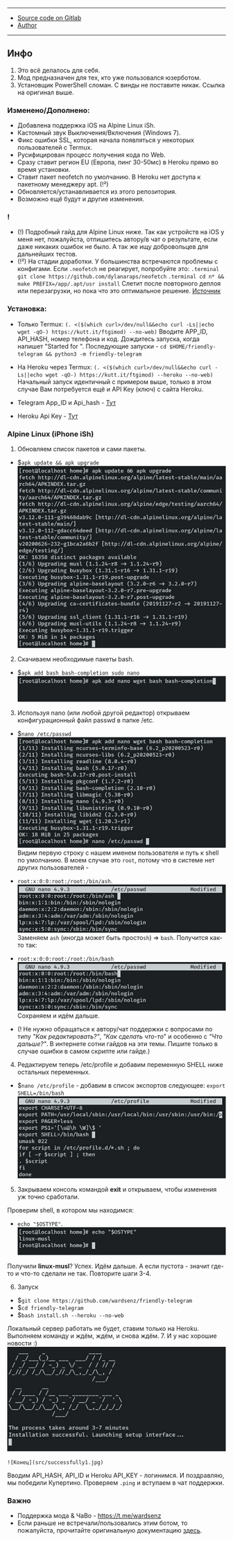-----
- [Source code on Gitlab](https://gitlab.com/friendly-telegram)
- [Author](https://gitlab.com/hackintosh5)
-----


## Инфо
1. Это всё делалось для себя.
2. Мод предназначен для тех, кто уже пользовался юзерботом.
3. Установщик PowerShell сломан. С винды не поставите никак. Ссылка на оригинал выше.
### Изменено/Дополнено:
- Добавлена поддержка iOS на Alpine Linux iSh. 
- Кастомный звук Выключения/Включения (Windows 7).
- Фикс ошибки SSL, которая начала появляться у некоторых пользователей с Termux.
- Русифицирован процесс получения кода по Web.
- Сразу ставит регион EU (Европа, пинг 30-50мс) в Heroku прямо во время установки.
- Ставит пакет neofetch по умолчанию. В Heroku нет доступа к пакетному менеджеру apt. (!²)
- Обновляется/устанавливается из этого репозитория.
- Возможно ещё будут и другие изменения.

### !
- (!) Подробный гайд для Alpine Linux ниже. Так как устройств на iOS у меня нет, пожалуйста, отпишитесь автору/в чат о результате, если даже никаких ошибок не было. А так же ищу добровольцев для дальнейших тестов.
- (!²) На стадии доработки. У большинства встречаются проблемы с конфигами.
Если `.neofetch` не реагирует, попробуйте это:
`.terminal git clone https://github.com/dylanaraps/neofetch`
`.terminal cd n* && make PREFIX=/app/.apt/usr install`
Слетит после повторного деплоя или перезагрузки, но пока что это оптимальное решение. 
[Источник](https://github.com/dylanaraps/neofetch/issues/1371)

### Установка:
- Только Termux: `(. <($(which curl>/dev/null&&echo curl -Ls||echo wget -qO-) https://kutt.it/ftgimod) --no-web)`
Вводите APP_ID, API_HASH, номер телефона и код. Дождитесь запуска, когда напишет "Started for <id>".
Последующие запуски - `cd $HOME/friendly-telegram && python3 -m friendly-telegram`

- На Heroku через Termux: `(. <($(which curl>/dev/null&&echo curl -Ls||echo wget -qO-) https://kutt.it/ftgimod) --heroku --no-web)`
Начальный запуск идентичный с примером выше, только в этом случае Вам потребуется ещё и API Key (ключ) с сайта Heroku.


- Telegram App_ID и Api_hash - [Тут](https://my.telegram.org/apps)
- Heroku Api Key - [Тут](https://dashboard.heroku.com)


### Alpine Linux (iPhone iSh)
1. Обновляем список пакетов и сами пакеты.
- $`apk update && apk upgrade`
	![Обновление](src/apk_update.jpg)
2. Скачиваем необходимые пакеты bash.
- $`apk add bash bash-completion sudo nano`
	![Установка bash](src/apk_bash.jpg)
3. Используя nano (или любой другой редактор) открываем конфигурационный файл passwd в папке /etc.
- $`nano /etc/passwd`
	![Файл passwd](src/nano_passwd.jpg)
Видим первую строку с нашем именем пользователя и путь к shell по умолчанию. В моем случае это `root`, потому что в системе нет других пользователей - 
- `root:x:0:0:root:/root:/bin/ash`.
	![Файл passwd](src/nano_passwd1.jpg)
Заменяем `ash` (иногда может быть просто`sh`) => `bash`. Получится как-то так:
- `root:x:0:0:root:/root:/bin/bash`
	![Файл passwd](src/nano_passwd2.jpg)
Сохраняем и идём дальше.

- (! Не нужно обращаться к автору/чат поддержки с вопросами по типу _"Как редактировать?"_, _"Как сделать *что-то*_" и особенно с _"Что дальше?"_. В интернете сотни гайдов на эти темы. Пишите только в случае ошибки в самом скрипте или гайде.)

4. Редактируем теперь /etc/profile и добавим переменную SHELL ниже остальных переменных.
- $`nano /etc/profile` - добавим в список экспортов следующее: `export SHELL=/bin/bash`
	![Файл profile](src/nano_profile.jpg)
5. Закрываем консоль командой **exit** и открываем, чтобы изменения уж точно сработали.

Проверим shell, в котором мы находимся:
- `echo "$OSTYPE"`.
	![Успех](src/echo_ostype.jpg)
	
Получили **linux-musl**? Успех. Идём дальше.
А если пустота - значит где-то и что-то сделали не так. Повторите шаги 3-4.

6. Запуск
- $`git clone https://github.com/wardsenz/friendly-telegram`
- $`cd friendly-telegram`
- $`bash install.sh --heroku --no-web`

Локальный сервер работать не будет, ставим только на Heroku.
Выполняем команду и ждём, ждём, и снова ждём. 
7. И у нас хорошие новости :)
	![Успешная установка и запуск интерфейса настроек](src/successfully.jpg)
	
	![Конец](src/successfully1.jpg)

Вводим API_HASH, API_ID и Heroku API_KEY - логинимся.
И поздравляю, мы победили Купертино.
Проверяем `.ping` и вступаем в чат поддержки.


### Важно
- Поддержка мода & ЧаВо - https://t.me/wardsenz
- Если раньше не встречали/пользовались этим ботом, то пожалуйста, прочитайте оригинальную документацию [здесь](https://friendly-telegram.gitlab.io).
